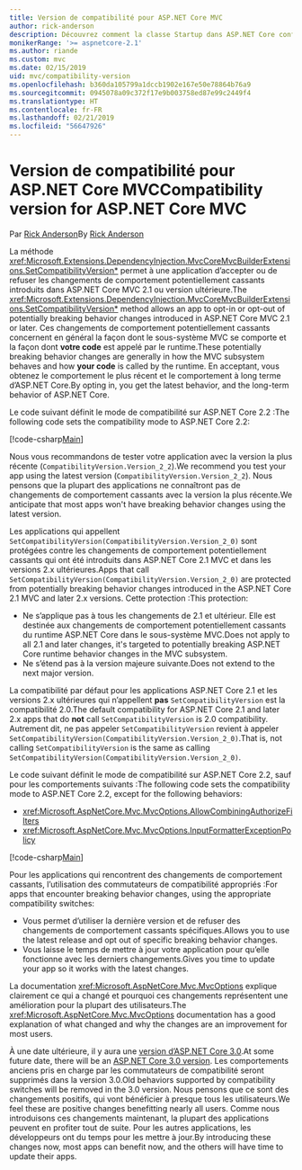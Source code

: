 ```yaml
---
title: Version de compatibilité pour ASP.NET Core MVC
author: rick-anderson
description: Découvrez comment la classe Startup dans ASP.NET Core configure des services et le pipeline de requête de l’application.
monikerRange: '>= aspnetcore-2.1'
ms.author: riande
ms.custom: mvc
ms.date: 02/15/2019
uid: mvc/compatibility-version
ms.openlocfilehash: b360da105799a1dccb1902e167e50e78864b76a9
ms.sourcegitcommit: 0945078a09c372f17e9b003758ed87e99c2449f4
ms.translationtype: HT
ms.contentlocale: fr-FR
ms.lasthandoff: 02/21/2019
ms.locfileid: "56647926"
---
```

# <a name="compatibility-version-for-aspnet-core-mvc"></a><span data-ttu-id="cac06-103">Version de compatibilité pour ASP.NET Core MVC</span><span class="sxs-lookup"><span data-stu-id="cac06-103">Compatibility version for ASP.NET Core MVC</span></span>

<span data-ttu-id="cac06-104">Par [Rick Anderson](https://twitter.com/RickAndMSFT)</span><span class="sxs-lookup"><span data-stu-id="cac06-104">By [Rick Anderson](https://twitter.com/RickAndMSFT)</span></span>

<span data-ttu-id="cac06-105">La méthode <xref:Microsoft.Extensions.DependencyInjection.MvcCoreMvcBuilderExtensions.SetCompatibilityVersion*> permet à une application d’accepter ou de refuser les changements de comportement potentiellement cassants introduits dans ASP.NET Core MVC 2.1 ou version ultérieure.</span><span class="sxs-lookup"><span data-stu-id="cac06-105">The <xref:Microsoft.Extensions.DependencyInjection.MvcCoreMvcBuilderExtensions.SetCompatibilityVersion*> method allows an app to opt-in or opt-out of potentially breaking behavior changes introduced in ASP.NET Core MVC 2.1 or later.</span></span> <span data-ttu-id="cac06-106">Ces changements de comportement potentiellement cassants concernent en général la façon dont le sous-système MVC se comporte et la façon dont **votre code** est appelé par le runtime.</span><span class="sxs-lookup"><span data-stu-id="cac06-106">These potentially breaking behavior changes are generally in how the MVC subsystem behaves and how **your code** is called by the runtime.</span></span> <span data-ttu-id="cac06-107">En acceptant, vous obtenez le comportement le plus récent et le comportement à long terme d’ASP.NET Core.</span><span class="sxs-lookup"><span data-stu-id="cac06-107">By opting in, you get the latest behavior, and the long-term behavior of ASP.NET Core.</span></span>

<span data-ttu-id="cac06-108">Le code suivant définit le mode de compatibilité sur ASP.NET Core 2.2 :</span><span class="sxs-lookup"><span data-stu-id="cac06-108">The following code sets the compatibility mode to ASP.NET Core 2.2:</span></span>

[!code-csharp[Main](compatibility-version/samples/2.x/CompatibilityVersionSample/Startup.cs?name=snippet1)]

<span data-ttu-id="cac06-109">Nous vous recommandons de tester votre application avec la version la plus récente (`CompatibilityVersion.Version_2_2`).</span><span class="sxs-lookup"><span data-stu-id="cac06-109">We recommend you test your app using the latest version (`CompatibilityVersion.Version_2_2`).</span></span> <span data-ttu-id="cac06-110">Nous pensons que la plupart des applications ne connaîtront pas de changements de comportement cassants avec la version la plus récente.</span><span class="sxs-lookup"><span data-stu-id="cac06-110">We anticipate that most apps won't have breaking behavior changes using the latest version.</span></span>

<span data-ttu-id="cac06-111">Les applications qui appellent `SetCompatibilityVersion(CompatibilityVersion.Version_2_0)` sont protégées contre les changements de comportement potentiellement cassants qui ont été introduits dans ASP.NET Core 2.1 MVC et dans les versions 2.x ultérieures.</span><span class="sxs-lookup"><span data-stu-id="cac06-111">Apps that call `SetCompatibilityVersion(CompatibilityVersion.Version_2_0)` are protected from potentially breaking behavior changes introduced in the ASP.NET Core 2.1 MVC and later 2.x versions.</span></span> <span data-ttu-id="cac06-112">Cette protection :</span><span class="sxs-lookup"><span data-stu-id="cac06-112">This protection:</span></span>

* <span data-ttu-id="cac06-113">Ne s’applique pas à tous les changements de 2.1 et ultérieur. Elle est destinée aux changements de comportement potentiellement cassants du runtime ASP.NET Core dans le sous-système MVC.</span><span class="sxs-lookup"><span data-stu-id="cac06-113">Does not apply to all 2.1 and later changes, it's targeted to potentially breaking ASP.NET Core runtime behavior changes in the MVC subsystem.</span></span>
* <span data-ttu-id="cac06-114">Ne s’étend pas à la version majeure suivante.</span><span class="sxs-lookup"><span data-stu-id="cac06-114">Does not extend to the next major version.</span></span>

<span data-ttu-id="cac06-115">La compatibilité par défaut pour les applications ASP.NET Core 2.1 et les versions 2.x ultérieures qui n’appellent **pas** `SetCompatibilityVersion` est la compatibilité 2.0.</span><span class="sxs-lookup"><span data-stu-id="cac06-115">The default compatibility for ASP.NET Core 2.1 and later 2.x apps that do **not** call `SetCompatibilityVersion` is 2.0 compatibility.</span></span> <span data-ttu-id="cac06-116">Autrement dit, ne pas appeler `SetCompatibilityVersion` revient à appeler `SetCompatibilityVersion(CompatibilityVersion.Version_2_0)`.</span><span class="sxs-lookup"><span data-stu-id="cac06-116">That is, not calling `SetCompatibilityVersion` is the same as calling `SetCompatibilityVersion(CompatibilityVersion.Version_2_0)`.</span></span>

<span data-ttu-id="cac06-117">Le code suivant définit le mode de compatibilité sur ASP.NET Core 2.2, sauf pour les comportements suivants :</span><span class="sxs-lookup"><span data-stu-id="cac06-117">The following code sets the compatibility mode to ASP.NET Core 2.2, except for the following behaviors:</span></span>

* <xref:Microsoft.AspNetCore.Mvc.MvcOptions.AllowCombiningAuthorizeFilters>
* <xref:Microsoft.AspNetCore.Mvc.MvcOptions.InputFormatterExceptionPolicy>

[!code-csharp[Main](compatibility-version/samples/2.x/CompatibilityVersionSample/Startup2.cs?name=snippet1)]

<span data-ttu-id="cac06-118">Pour les applications qui rencontrent des changements de comportement cassants, l’utilisation des commutateurs de compatibilité appropriés :</span><span class="sxs-lookup"><span data-stu-id="cac06-118">For apps that encounter breaking behavior changes, using the appropriate compatibility switches:</span></span>

* <span data-ttu-id="cac06-119">Vous permet d’utiliser la dernière version et de refuser des changements de comportement cassants spécifiques.</span><span class="sxs-lookup"><span data-stu-id="cac06-119">Allows you to use the latest release and opt out of specific breaking behavior changes.</span></span>
* <span data-ttu-id="cac06-120">Vous laisse le temps de mettre à jour votre application pour qu’elle fonctionne avec les derniers changements.</span><span class="sxs-lookup"><span data-stu-id="cac06-120">Gives you time to update your app so it works with the latest changes.</span></span>

<span data-ttu-id="cac06-121">La documentation <xref:Microsoft.AspNetCore.Mvc.MvcOptions> explique clairement ce qui a changé et pourquoi ces changements représentent une amélioration pour la plupart des utilisateurs.</span><span class="sxs-lookup"><span data-stu-id="cac06-121">The <xref:Microsoft.AspNetCore.Mvc.MvcOptions> documentation has a good explanation of what changed and why the changes are an improvement for most users.</span></span>

<span data-ttu-id="cac06-122">À une date ultérieure, il y aura une [version d’ASP.NET Core 3.0](https://github.com/aspnet/Home/wiki/Roadmap).</span><span class="sxs-lookup"><span data-stu-id="cac06-122">At some future date, there will be an [ASP.NET Core 3.0 version](https://github.com/aspnet/Home/wiki/Roadmap).</span></span> <span data-ttu-id="cac06-123">Les comportements anciens pris en charge par les commutateurs de compatibilité seront supprimés dans la version 3.0.</span><span class="sxs-lookup"><span data-stu-id="cac06-123">Old behaviors supported by compatibility switches will be removed in the 3.0 version.</span></span> <span data-ttu-id="cac06-124">Nous pensons que ce sont des changements positifs, qui vont bénéficier à presque tous les utilisateurs.</span><span class="sxs-lookup"><span data-stu-id="cac06-124">We feel these are positive changes benefitting nearly all users.</span></span> <span data-ttu-id="cac06-125">Comme nous introduisons ces changements maintenant, la plupart des applications peuvent en profiter tout de suite. Pour les autres applications, les développeurs ont du temps pour les mettre à jour.</span><span class="sxs-lookup"><span data-stu-id="cac06-125">By introducing these changes now, most apps can benefit now, and the others will have time to update their apps.</span></span>
